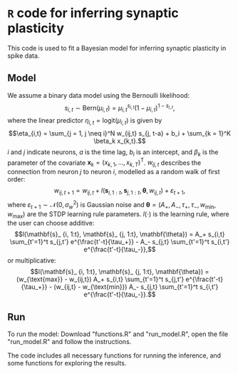 # ``R`` code for inferring synaptic plasticity

This code is used to fit a Bayesian model for inferring synaptic plasticity in spike data. 

## Model 

We assume a binary data model using the Bernoulli likelihood:
  $$s_{i,t} \sim \text{Bern}(\mu_{i,t}) = \mu_{i,t}^{s_{i,t}} (1-\mu_{i,t})^{1-s_{i,t}},$$
where the linear predictor $\eta_{i,t} = \text{logit}(\mu_{i,t})$ is given by
  $$\eta_{i,t} = \sum_{j = 1, j \neq i}^N w_{ij,t} s_{j, t-a} + b_i + \sum_{k = 1}^K \beta_k x_{k,t}.$$
$i$ and $j$ indicate neurons, $a$ is the time lag, $b_i$ is an intercept, and $\beta_k$ is the parameter of the covariate $\mathbf{x}_ k = (x_{k,1}, \dots, x_{k,T})^{\text{T}}$.
$w_{ij,t}$ describes the connection from neuron $j$ to neuron $i$, modelled as a random walk of first order:
  $$w_{ij,t+1} = w_{ij,t} + l(\mathbf{s}_ {i, 1:t}, \mathbf{s}_ {j, 1:t}, \mathbf{\theta}, w_{ij,t}) + \varepsilon_{t+1},$$
where $\varepsilon_{t+1} \sim \mathcal{N}(0, \sigma_w^2)$ is Gaussian noise and $\mathbf{\theta} = (A_+, A_-, \tau_+, \tau_-, w_{\text{min}}, w_{\text{max}})$ are the STDP learning rule parameters.
$l(\cdot)$ is the learning rule, where the user can choose additive:
  $$l(\mathbf{s}_ {i, 1:t}, \mathbf{s}_ {j, 1:t}, \mathbf{\theta}) = A_+ s_{i,t} \sum_{t'=1}^t s_{j,t'} e^{\frac{t'-t}{\tau_+}} - A_- s_{j,t} \sum_{t'=1}^t s_{i,t'} e^{\frac{t'-t}{\tau_-}},$$
or multiplicative:
  $$l(\mathbf{s}_ {i, 1:t}, \mathbf{s}_ {j, 1:t}, \mathbf{\theta}) = (w_{\text{max}} - w_{ij,t}) A_+ s_{i,t} \sum_{t'=1}^t s_{j,t'} e^{\frac{t'-t}{\tau_+}} - (w_{ij,t} - w_{\text{min}}) A_- s_{j,t} \sum_{t'=1}^t s_{i,t'} e^{\frac{t'-t}{\tau_-}}.$$

## Run

To run the model: Download "functions.R" and "run_model.R", open the file "run_model.R" and follow the instructions.

The code includes all necessary functions for running the inference, and some functions for exploring the results.
